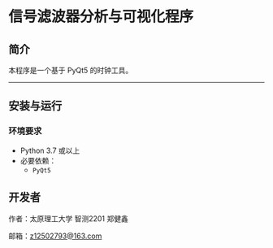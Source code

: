 # 信号滤波器分析与可视化程序

## 简介

本程序是一个基于 PyQt5 的时钟工具。

---

## 安装与运行

### 环境要求
- Python 3.7 或以上
- 必要依赖：
  - `PyQt5`


## 开发者

作者：太原理工大学 智测2201 郑健鑫

邮箱：z12502793@163.com

